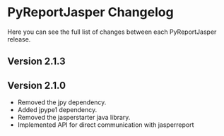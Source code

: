 PyReportJasper Changelog
=============

Here you can see the full list of changes between each PyReportJasper release.

Version 2.1.3
-------------


Version 2.1.0
-------------
- Removed the jpy dependency.
- Added jpype1 dependency.
- Removed the jasperstarter java library.
- Implemented API for direct communication with jasperreport
